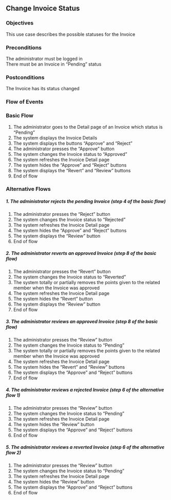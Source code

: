## Change Invoice Status

### Objectives
This use case describes the possible statuses for the Invoice

### Preconditions
The administrator must be logged in  
There must be an Invoice in “Pending” status

### Postconditions
The Invoice has its status changed

### Flow of Events

### Basic Flow

1. The administrator goes to the Detail page of an Invoice which status is “Pending”
2. The system displays the Invoice Details
3. The system displays the buttons “Approve” and “Reject”
4. The administrator presses the “Approve” button
5. The system changes the Invoice status to “Approved”
6. The system refreshes the Invoice Detail page
7. The system hides the “Approve” and “Reject” buttons
8. The system displays the “Revert” and “Review” buttons
9. End of flow


### Alternative Flows

##### 1. The administrator rejects the pending Invoice (step 4 of the basic flow)
   1. The administrator presses the “Reject” button
   2. The system changes the Invoice status to “Rejected”
   3. The system refreshes the Invoice Detail page
   4. The system hides the “Approve” and “Reject” buttons
   5. The system displays the “Review” button
   6. End of flow

##### 2. The administrator reverts an approved Invoice (step 8 of the basic flow)
   1. The administrator presses the “Revert” button
   2. The system changes the Invoice status to “Reverted”
   3. The system totally or partially removes the points given to the related member when the Invoice was approved
   4. The system refreshes the Invoice Detail page
   5. The system hides the “Revert” button
   6. The system displays the “Review” button
   7. End of flow

##### 3. The administrator reviews an approved Invoice (step 8 of the basic flow)
   1. The administrator presses the “Review” button
   2. The system changes the Invoice status to “Pending”
   3. The system totally or partially removes the points given to the related member when the Invoice was approved
   4. The system refreshes the Invoice Detail page
   5. The system hides the “Revert” and “Review” buttons
   6. The system displays the “Approve” and “Reject” buttons
   7. End of flow
   
##### 4. The administrator reviews a rejected Invoice (step 6 of the alternative flow 1)
   1. The administrator presses the “Review” button
   2. The system changes the Invoice status to “Pending” 
   3. The system refreshes the Invoice Detail page
   4. The system hides the “Review” button
   5. The system displays the “Approve” and “Reject” buttons
   6. End of flow

##### 5. The administrator reviews a reverted Invoice (step 6 of the alternative flow 2)
   1. The administrator presses the “Review” button
   2. The system changes the Invoice status to “Pending”
   3. The system refreshes the Invoice Detail page
   4. The system hides the “Review” button
   5. The system displays the “Approve” and “Reject” buttons
   6. End of flow

